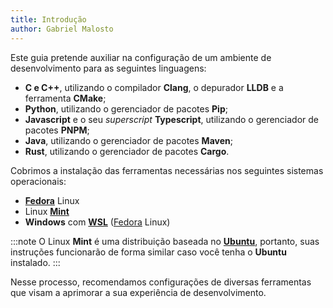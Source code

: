 ```yaml
---
title: Introdução
author: Gabriel Malosto
---
```


Este guia pretende auxiliar na configuração de um ambiente de
desenvolvimento para as seguintes linguagens:

- **C e C++**, utilizando o compilador **Clang**, o depurador **LLDB** e a
  ferramenta **CMake**;
- **Python**, utilizando o gerenciador de pacotes **Pip**;
- **Javascript** e o seu _superscript_ **Typescript**, utilizando o
  gerenciador de pacotes **PNPM**;
- **Java**, utilizando o gerenciador de pacotes **Maven**;
- **Rust**, utilizando o gerenciador de pacotes **Cargo**.

Cobrimos a instalação das ferramentas necessárias nos seguintes sistemas operacionais:

- [**Fedora**](https://fedoraproject.org/) Linux
- Linux [**Mint**](https://www.linuxmint.com/)
- **Windows** com [**WSL**](https://learn.microsoft.com/pt-br/windows/wsl/install) ([Fedora](https://docs.fedoraproject.org/en-US/cloud/wsl/) Linux)

:::note
O Linux **Mint** é uma distribuição baseada no [**Ubuntu**](https://ubuntu.com/), portanto, suas instruções funcionarão de forma similar caso você tenha o **Ubuntu** instalado.
:::

Nesse processo, recomendamos configurações de diversas ferramentas que visam
a aprimorar a sua experiência de desenvolvimento.
